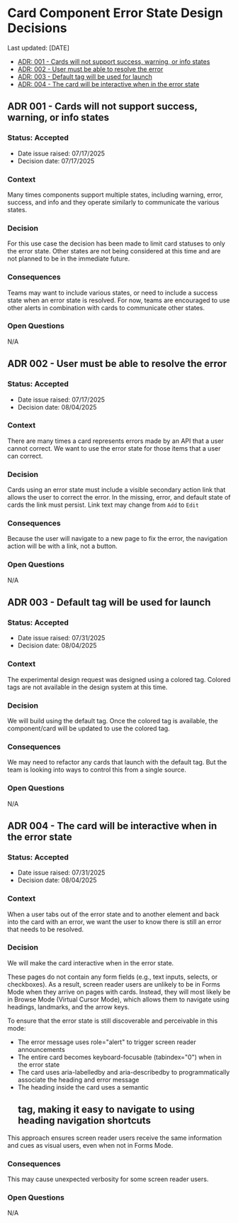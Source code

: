 # Card Component Error State Design Decisions
Last updated: [DATE]

- [ADR: 001 - Cards will not support success, warning, or info states](#ADR-001---Cards-will-not-support-success-warning-or-info-states)
- [ADR: 002 - User must be able to resolve the error](#ADR-002---User-must-be-able-to-resolve-the-error)
- [ADR: 003 - Default tag will be used for launch](#ADR-003---Default-tag-will-be-used-for-launch)
- [ADR: 004 - The card will be interactive when in the error state](#ADR-004---The-card-will-be-interactive-when-in-the-error-state)


## ADR 001 - Cards will not support success, warning, or info states

### Status: Accepted

- Date issue raised: 07/17/2025
- Decision date: 07/17/2025

### Context
Many times components support multiple states, including warning, error, success, and info and they operate similarly to communicate the various states.

### Decision
For this use case the decision has been made to limit card statuses to only the error state. Other states are not being considered at this time and are not planned to be in the immediate future.

### Consequences
Teams may want to include various states, or need to include a success state when an error state is resolved. For now, teams are encouraged to use other alerts in combination with cards to communicate other states.

### Open Questions
N/A

## ADR 002 - User must be able to resolve the error

### Status: Accepted

- Date issue raised: 07/17/2025
- Decision date: 08/04/2025

### Context
There are many times a card represents errors made by an API that a user cannot correct. We want to use the error state for those items that a user can correct. 

### Decision
Cards using an error state must include a visible secondary action link that allows the user to correct the error. In the missing, error, and default state of cards the link must persist. Link text may change from `Add` to `Edit`

### Consequences
Because the user will navigate to a new page to fix the error, the navigation action will be with a link, not a button.

### Open Questions
N/A


## ADR 003 - Default tag will be used for launch

### Status: Accepted

- Date issue raised: 07/31/2025
- Decision date: 08/04/2025

### Context
The experimental design request was designed using a colored tag. Colored tags are not available in the design system at this time.

### Decision
We will build using the default tag. Once the colored tag is available, the component/card will be updated to use the colored tag.

### Consequences
We may need to refactor any cards that launch with the default tag. But the team is looking into ways to control this from a single source.

### Open Questions
N/A


## ADR 004 - The card will be interactive when in the error state

### Status: Accepted

- Date issue raised: 07/31/2025
- Decision date: 08/04/2025

### Context
When a user tabs out of the error state and to another element and back into the card with an error, we want the user to know there is still an error that needs to be resolved. 

### Decision
We will make the card interactive when in the error state.

These pages do not contain any form fields (e.g., text inputs, selects, or checkboxes). As a result, screen reader users are unlikely to be in Forms Mode when they arrive on pages with cards. Instead, they will most likely be in Browse Mode (Virtual Cursor Mode), which allows them to navigate using headings, landmarks, and the arrow keys.

To ensure that the error state is still discoverable and perceivable in this mode:
- The error message uses role="alert" to trigger screen reader announcements
- The entire card becomes keyboard-focusable (tabindex="0") when in the error state
- The card uses aria-labelledby and aria-describedby to programmatically associate the heading and error message
- The heading inside the card uses a semantic <h2> tag, making it easy to navigate to using heading navigation shortcuts

This approach ensures screen reader users receive the same information and cues as visual users, even when not in Forms Mode.


### Consequences
This may cause unexpected verbosity for some screen reader users.

### Open Questions
N/A
